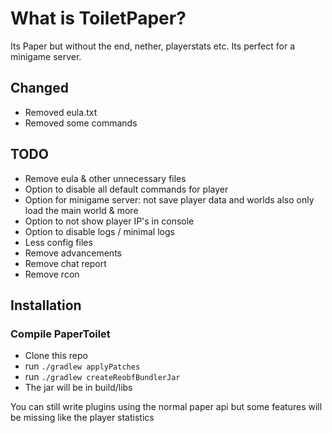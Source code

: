 # What is ToiletPaper?
Its Paper but without the end, nether, playerstats etc.
Its perfect for a minigame server.

## Changed
- Removed eula.txt
- Removed some commands

## TODO
- Remove eula & other unnecessary files 
- Option to disable all default commands for player
- Option for minigame server: not save player data and worlds also only load the main world & more
- Option to not show player IP's in console
- Option to disable logs / minimal logs
- Less config files
- Remove advancements
- Remove chat report
- Remove rcon

## Installation

### Compile PaperToilet
- Clone this repo
- run `./gradlew applyPatches`
- run `./gradlew createReobfBundlerJar`
- The jar will be in build/libs

You can still write plugins using the normal paper api but some features will be missing like the player statistics
